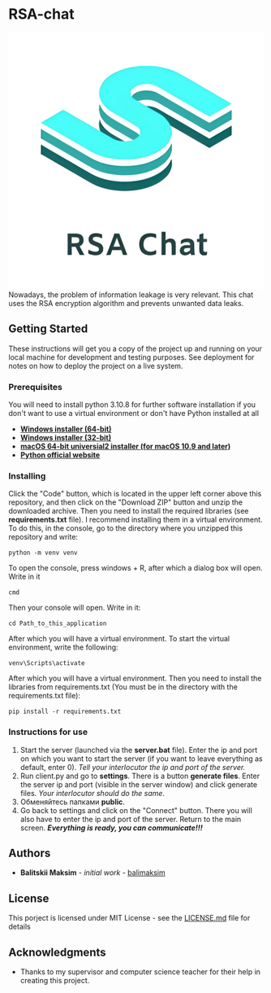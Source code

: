 # RSA-chat
![logo](assets/logo.png)
Nowadays, the problem of information leakage is very relevant. This chat uses the RSA encryption algorithm and prevents unwanted data leaks.

## Getting Started
These instructions will get you a copy of the project up and running on your local machine for development and testing purposes. See deployment for notes on how to deploy the project on a live system.

### Prerequisites
You will need to install python 3.10.8 for further software installation if you don't want to use a virtual environment or don't have Python installed at all

+ **[Windows installer (64-bit)](https://www.python.org/ftp/python/3.10.8/python-3.10.8-amd64.exe)**
+ **[Windows installer (32-bit)](https://www.python.org/ftp/python/3.10.8/python-3.10.8.exe)**
+ **[macOS 64-bit universial2 installer (for macOS 10.9 and later)](https://www.python.org/ftp/python/3.10.8/python-3.10.8-macos11.pkg)**
+ **[Python official website](https://www.python.org/downloads/release/python-3108/)**

### Installing
Click the "Code" button, which is located in the upper left corner above this repository, and then click on the "Download ZIP" button and unzip the downloaded archive.
Then you need to install the required libraries (see **requirements.txt** file). I recommend installing them in a virtual environment. To do this, in the console, go to the directory where you unzipped this repository and write:
```
python -m venv venv
```

To open the console, press windows + R, after which a dialog box will open.
Write in it
```
cmd
```

Then your console will open. Write in it:
```
cd Path_to_this_application
```

After which you will have a virtual environment. To start the virtual environment, write the following:
```
venv\Scripts\activate
```

After which you will have a virtual environment. Then you need to install the libraries from requirements.txt (You must be in the directory with the requirements.txt file):
```
pip install -r requirements.txt
```

### Instructions for use
1. Start the server (launched via the **server.bat** file). Enter the ip and port on which you want to start the server (if you want to leave everything as default, enter 0). *Tell your interlocutor the ip and port of the server.*
2. Run client.py and go to **settings**. There is a button **generate files**. Enter the server ip and port (visible in the server window) and click generate files. *Your interlocutor should do the same*.
3. Обменяйтесь папками **public**.
4. Go back to settings and click on the "Connect" button. There you will also have to enter the ip and port of the server. Return to the main screen. ***Everything is ready, you can communicate!!!***

## Authors
+ **Balitskii Maksim** - *initial work* - [balimaksim](https://github.com/balimaksim)

## License
This porject is licensed under MIT License - see the [LICENSE.md](https://github.com/balimaksim/RSA-chat/blob/main/LICENSE.md) file for details

## Acknowledgments
+ Thanks to my supervisor and computer science teacher for their help in creating this project.